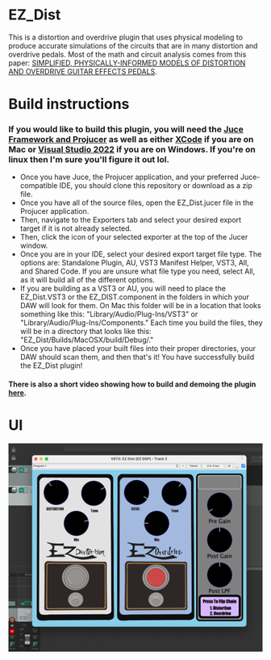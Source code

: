 # EZ_Dist
This is a distortion and overdrive plugin that uses physical modeling to produce accurate simulations of the circuits that are in many distortion and overdrive pedals. Most of the math and circuit analysis comes from this paper: [SIMPLIFIED, PHYSICALLY-INFORMED MODELS OF DISTORTION AND OVERDRIVE
GUITAR EFFECTS PEDALS](https://ccrma.stanford.edu/~dtyeh/papers/yeh07_dafx_distortion.pdf).

# Build instructions
### If you would like to build this plugin, you will need the [Juce Framework and Projucer](https://juce.com/download/) as well as either [XCode](https://developer.apple.com/xcode/) if you are on Mac or [Visual Studio 2022](https://visualstudio.microsoft.com/downloads/) if you are on Windows. If you're on linux then I'm sure you'll figure it out lol. 
* Once you have Juce, the Projucer application, and your preferred Juce-compatible IDE, you should clone this repository or download as a zip file.
* Once you have all of the source files, open the EZ_Dist.jucer file in the Projucer application.
* Then, navigate to the Exporters tab and select your desired export target if it is not already selected.
* Then, click the icon of your selected exporter at the top of the Jucer window.
* Once you are in your IDE, select your desired export target file type. The options are: Standalone Plugin, AU, VST3 Manifest Helper, VST3, All, and Shared Code. If you are unsure what file type you need, select All, as it will build all of the different options.
* If you are building as a VST3 or AU, you will need to place the EZ_Dist.VST3 or the EZ_DIST.component in the folders in which your DAW will look for them. On Mac this folder will be in a location that looks something like this: "Library/Audio/Plug-Ins/VST3" or "Library/Audio/Plug-Ins/Components." Each time you build the files, they will be in a directory that looks like this: "EZ_Dist/Builds/MacOSX/build/Debug/."
* Once you have placed your built files into their proper directories, your DAW should scan them, and then that's it! You have successfully build the EZ_Dist plugin!

#### There is also a short video showing how to build and demoing the plugin [here](https://youtu.be/MwwqMA6-xPY).

# UI 
![plot](./Assets/EZ_DIST_UI.png)
